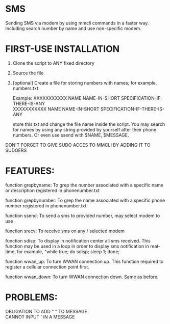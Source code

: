 # SMS
Sending SMS via modem by using mmcli commands in a faster way. Including search number by name and use non-specific modem. 


# FIRST-USE INSTALLATION
1. Clone the script to ANY fixed directory  <br>
2. Source the file  <br>
3. [optional] Create a file for storing numbers with names; for example, numbers.txt
   
   Example:       XXXXXXXXXXX     NAME    NAME-IN-SHORT    SPECIFICATION-IF-THERE-IS-ANY  <br>
                  XXXXXXXXXXX     NAME    NAME-IN-SHORT    SPECIFICATION-IF-THERE-IS-ANY

   store this txt and change the file name inside the script.
   You may search for names by using any string provided by yourself after their phone numbers.
   Or even use ssend with $NAME, $MESSAGE.

DON'T FORGET TO GIVE SUDO ACCES TO MMCLI BY ADDING IT TO SUDOERS

# FEATURES:
   function grepbyname: To grep the number associated with a specific name or description registered in phonenumber.txt
   
   function grepbynumber: To grep the name associated with a specific phone number registered in phonenumber.txt
   
   function ssend: To send a sms to provided number, may select modem to use

   function srecv: To receive sms on any / selected modem

   function sdisp: To display in notification center all sms received. This function may be used in a loop in order to display sms notification in real-time, for example, "while true; do sdisp; sleep 1; done;

   function wwan_up: To turn WWAN connection up. This function required to register a cellular connection point first.

   function wwan_down: To turn WWAN connection down. Same as before. 

   
# PROBLEMS:
   OBLIGATION TO ADD " " TO MESSAGE  <br>
   CANNOT INPUT ' IN A MESSAGE
